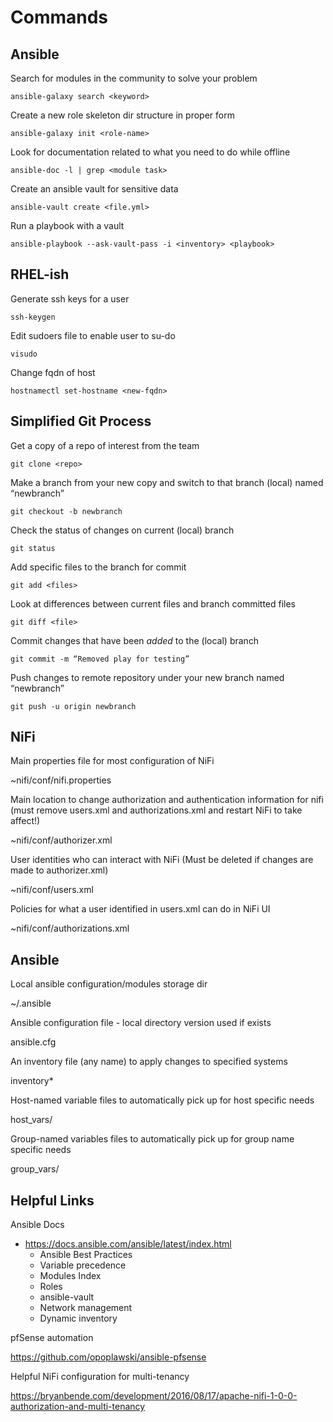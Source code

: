 # Commands
## Ansible

Search for modules in the community to solve your problem

`ansible-galaxy search <keyword>`

Create a new role skeleton dir structure in proper form

`ansible-galaxy init <role-name>`

Look for documentation related to what you need to do while offline

`ansible-doc -l | grep <module task>`

Create an ansible vault for sensitive data

`ansible-vault create <file.yml>`

Run a playbook with a vault

`ansible-playbook --ask-vault-pass -i <inventory> <playbook>`


## RHEL-ish
Generate ssh keys for a user

`ssh-keygen`

Edit sudoers file to enable user to su-do 

`visudo`

Change fqdn of host

`hostnamectl set-hostname <new-fqdn>`


## Simplified Git Process
Get a copy of a repo of interest from the team

`git clone <repo>`

Make a branch from your new copy and switch to that branch (local) named “newbranch”

`git checkout -b newbranch`

Check the status of changes on current (local) branch

`git status`

Add specific files to the branch for commit

`git add <files>`

Look at differences between current files and branch committed files

`git diff <file>`

Commit changes that have been _added_ to the (local) branch

`git commit -m “Removed play for testing”`

Push changes to remote repository under your new branch named “newbranch”

`git push -u origin newbranch`

## NiFi
Main properties file for most configuration of NiFi

~nifi/conf/nifi.properties

Main location to change authorization and authentication information for nifi (must remove users.xml and authorizations.xml and restart NiFi to take affect!)

~nifi/conf/authorizer.xml

User identities who can interact with NiFi (Must be deleted if changes are made to  authorizer.xml)

~nifi/conf/users.xml

Policies for what a user identified in users.xml can do in NiFi UI

~nifi/conf/authorizations.xml


## Ansible
Local ansible configuration/modules storage dir

~/.ansible

Ansible configuration file - local directory version used if exists

ansible.cfg

An inventory file (any name) to apply changes to specified systems

inventory*

Host-named variable files to automatically pick up for host specific needs

host_vars/

Group-named variables files to automatically pick up for group name specific needs

group_vars/


## Helpful Links
Ansible Docs 
* https://docs.ansible.com/ansible/latest/index.html
  * Ansible Best Practices
  * Variable precedence
  * Modules Index
  * Roles
  * ansible-vault
  * Network management
  * Dynamic inventory

pfSense automation

https://github.com/opoplawski/ansible-pfsense

Helpful NiFi configuration for multi-tenancy

https://bryanbende.com/development/2016/08/17/apache-nifi-1-0-0-authorization-and-multi-tenancy
